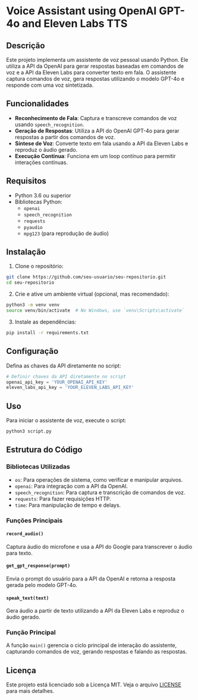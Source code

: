 # Voice Assistant using OpenAI GPT-4o and Eleven Labs TTS

## Descrição

Este projeto implementa um assistente de voz pessoal usando Python. Ele utiliza a API da OpenAI para gerar respostas baseadas em comandos de voz e a API da Eleven Labs para converter texto em fala. O assistente captura comandos de voz, gera respostas utilizando o modelo GPT-4o e responde com uma voz sintetizada.

## Funcionalidades

- **Reconhecimento de Fala**: Captura e transcreve comandos de voz usando `speech_recognition`.
- **Geração de Respostas**: Utiliza a API do OpenAI GPT-4o para gerar respostas a partir dos comandos de voz.
- **Síntese de Voz**: Converte texto em fala usando a API da Eleven Labs e reproduz o áudio gerado.
- **Execução Contínua**: Funciona em um loop contínuo para permitir interações contínuas.

## Requisitos

- Python 3.6 ou superior
- Bibliotecas Python:
  - `openai`
  - `speech_recognition`
  - `requests`
  - `pyaudio`
  - `mpg123` (para reprodução de áudio)

## Instalação

1. Clone o repositório:

```bash
git clone https://github.com/seu-usuario/seu-repositorio.git
cd seu-repositorio
```

2. Crie e ative um ambiente virtual (opcional, mas recomendado):

```bash
python3 -m venv venv
source venv/bin/activate  # No Windows, use `venv\Scripts\activate`
```

3. Instale as dependências:

```bash
pip install -r requirements.txt
```

## Configuração

Defina as chaves da API diretamente no script:

```python
# Definir chaves da API diretamente no script
openai_api_key = 'YOUR_OPENAI_API_KEY'
eleven_labs_api_key = 'YOUR_ELEVEN_LABS_API_KEY'
```

## Uso

Para iniciar o assistente de voz, execute o script:

```bash
python3 script.py
```

## Estrutura do Código

### Bibliotecas Utilizadas
- `os`: Para operações de sistema, como verificar e manipular arquivos.
- `openai`: Para integração com a API da OpenAI.
- `speech_recognition`: Para captura e transcrição de comandos de voz.
- `requests`: Para fazer requisições HTTP.
- `time`: Para manipulação de tempo e delays.

### Funções Principais

#### `record_audio()`
Captura áudio do microfone e usa a API do Google para transcrever o áudio para texto.

#### `get_gpt_response(prompt)`
Envia o prompt do usuário para a API da OpenAI e retorna a resposta gerada pelo modelo GPT-4o.

#### `speak_text(text)`
Gera áudio a partir de texto utilizando a API da Eleven Labs e reproduz o áudio gerado.

### Função Principal

A função `main()` gerencia o ciclo principal de interação do assistente, capturando comandos de voz, gerando respostas e falando as respostas.

## Licença

Este projeto está licenciado sob a Licença MIT. Veja o arquivo [LICENSE](LICENSE) para mais detalhes.

